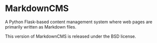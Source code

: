 # MarkdownCMS
A Python Flask-based content management system where web pages are primarily written as Markdown files.

This version of MarkdownCMS is released under the BSD license.
